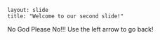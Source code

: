 ```
layout: slide
title: "Welcome to our second slide!"
```
No God Please No!!!
Use the left arrow to go back!
